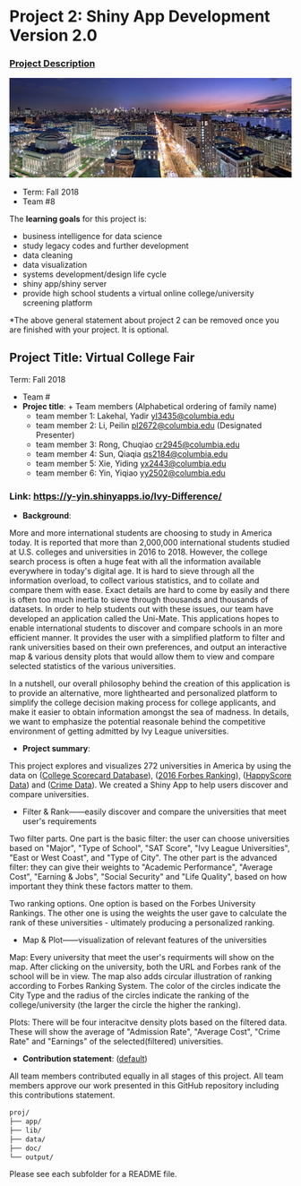 # Project 2: Shiny App Development Version 2.0

### [Project Description](doc/project2_desc.md)

![screenshot](doc/figs/Columbia_Background.jpg)

- Term: Fall 2018
- Team #8


The **learning goals** for this project is:

- business intelligence for data science
- study legacy codes and further development
- data cleaning
- data visualization
- systems development/design life cycle
- shiny app/shiny server
- provide high school students a virtual online college/university screening platform

*The above general statement about project 2 can be removed once you are finished with your project. It is optional.

## Project Title: Virtual College Fair
Term: Fall 2018

+ Team #
+ **Projec title**: + Team members (Alphabetical ordering of family name)
	+ team member 1: Lakehal, Yadir yl3435@columbia.edu
	+ team member 2: Li, Peilin pl2672@columbia.edu (Designated Presenter)
	+ team member 3: Rong, Chuqiao cr2945@columbia.edu
	+ team member 4: Sun, Qiaqia qs2184@columbia.edu
	+ team member 5: Xie, Yiding yx2443@columbia.edu
	+ team member 6: Yin, Yiqiao yy2502@columbia.edu
	

### Link: https://y-yin.shinyapps.io/Ivy-Difference/

+ **Background**: 

More and more international students are choosing to study in America today. It is reported that more than 2,000,000 international students studied at U.S. colleges and universities in 2016 to 2018. However, the college search process is often a huge feat with all the information available everywhere in today's digital age. It is hard to sieve through all the information overload, to collect various statistics, and to collate and compare them with ease. Exact details are hard to come by easily and there is often too much inertia to sieve through thousands and thousands of datasets. In order to help students out with these issues, our team have developed an application called the Uni-Mate. This applications hopes to enable international students to discover and compare schools in an more efficient manner. It provides the user with a simplified platform to filter and rank universities based on their own preferences, and output an interactive map & various density plots that would allow them to view and compare selected statistics of the various universities.

In a nutshell, our overall philosophy behind the creation of this application is to provide an alternative, more lighthearted and personalized platform to simplify the college decision making process for college applicants, and make it easier to obtain information amongst the sea of madness. In details, we want to emphasize the potential reasonale behind the competitive environment of getting admitted by Ivy League universities.

+ **Project summary**: 

This project explores and visualizes 272 universities in America by using the data on ([College Scorecard Database](https://collegescorecard.ed.gov/data/documentation/)), ([2016 Forbes Ranking](data/ranking_forbes_2016.csv)), ([HappyScore Data](data/Happinessdata.csv)) and ([Crime Data](data/CrimeData_final.csv)). We created a Shiny App to help users discover and compare universities. 

+ Filter & Rank——easily discover and compare the universities that meet user's requirements

Two filter parts. One part is the basic filter: the user can choose universities based on "Major", "Type of School", "SAT Score", "Ivy League Universities", "East or West Coast", and "Type of City". The other part is the advanced filter: they can give their weights to "Academic Performance", "Average Cost", "Earning & Jobs", "Social Security" and "Life Quality", based on how important they think these factors matter to them. 

Two ranking options. One option is based on the Forbes University Rankings. The other one is using the weights the user gave to calculate the rank of these universities - ultimately producing a personalized ranking. 

+ Map & Plot——visualization of relevant features of the universities 

Map: Every university that meet the user's requirments will show on the map. After clicking on the university, both the URL and Forbes rank of the school will be in view. The map also adds circular illustration of ranking according to Forbes Ranking System. The color of the circles indicate the City Type and the radius of the circles indicate the ranking of the college/university (the larger the circle the higher the ranking). 

Plots: There will be four interacitve density plots based on the filtered data. These will show the average of "Admission Rate", "Average Cost", "Crime Rate" and "Earnings" of the selected(filtered) universities.

+ **Contribution statement**: ([default](doc/project_readme_on_contributions.md)) 

All team members contributed equally in all stages of this project. All team members approve our work presented in this GitHub repository including this contributions statement. 


```
proj/
├── app/
├── lib/
├── data/
├── doc/
└── output/
```

Please see each subfolder for a README file.

